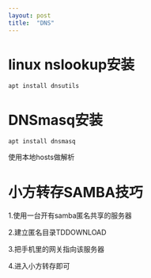 ```yaml
---
layout: post
title:  "DNS"
---
```


# linux nslookup安装

	apt install dnsutils

# DNSmasq安装

	apt install dnsmasq

使用本地hosts做解析

# 小方转存SAMBA技巧

1.使用一台开有samba匿名共享的服务器

2.建立匿名目录TDDOWNLOAD

3.把手机里的网关指向该服务器

4.进入小方转存即可